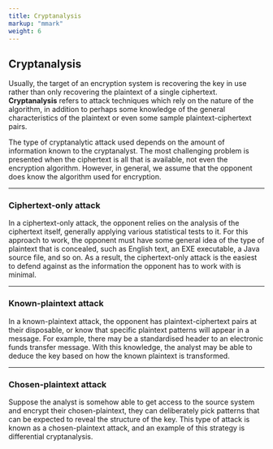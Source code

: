 ```yaml
---
title: Cryptanalysis
markup: "mmark"
weight: 6
---
```


## Cryptanalysis
Usually, the target of an encryption system is recovering the key in use rather than only recovering the plaintext of a single ciphertext. **Cryptanalysis** refers to attack techniques which rely on the nature of the algorithm, in addition to perhaps some knowledge of the general characteristics of the plaintext or even some sample plaintext-ciphertext pairs.

The type of cryptanalytic attack used depends on the amount of information known to the cryptanalyst. The most challenging problem is presented when the ciphertext is all that is available, not even the encryption algorithm. However, in general, we assume that the opponent does know the algorithm used for encryption.

-----

### Ciphertext-only attack
In a ciphertext-only attack, the opponent relies on the analysis of the ciphertext itself, generally applying various statistical tests to it. For this approach to work, the opponent must have some general idea of the type of plaintext that is concealed, such as English text, an EXE executable, a Java source file, and so on. As a result, the ciphertext-only attack is the easiest to defend against as the information the opponent has to work with is minimal.

-----

### Known-plaintext attack
In a known-plaintext attack, the opponent has plaintext-ciphertext pairs at their disposable, or know that specific plaintext patterns will appear in a message. For example, there may be a standardised header to an electronic funds transfer message. With this knowledge, the analyst may be able to deduce the key based on how the known plaintext is transformed.

-----

### Chosen-plaintext attack
Suppose the analyst is somehow able to get access to the source system and encrypt their chosen-plaintext, they can deliberately pick patterns that can be expected to reveal the structure of the key. This type of attack is known as a chosen-plaintext attack, and an example of this strategy is differential cryptanalysis.